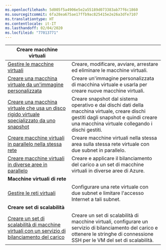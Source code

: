 ```yaml
---
ms.openlocfilehash: 5d005f5a4906e5e2a55189d073383ab77f6c1860
ms.sourcegitcommit: 6fa28ea675ae17ffb9ac825415e2e26a3dfe7107
ms.translationtype: HT
ms.contentlocale: it-IT
ms.lasthandoff: 02/04/2020
ms.locfileid: "77013771"
---
```

| **Creare macchine virtuali** || 
|---|---|
| [Gestire le macchine virtuali][1] | Creare, modificare, avviare, arrestare ed eliminare le macchine virtuali. |
| [Creare una macchina virtuale da un'immagine personalizzata][2] | Creare un'immagine personalizzata di macchina virtuale e usarla per creare nuove macchine virtuali. | 
| [Creare una macchina virtuale che usa un disco rigido virtuale specializzato da uno snapshot][3] | Creare snapshot dal sistema operativo e dai dischi dati della macchina virtuale, creare dischi gestiti dagli snapshot e quindi creare una macchina virtuale collegando i dischi gestiti. |  
| [Creare macchine virtuali in parallelo nella stessa rete][4] | Creare macchine virtuali nella stessa area sulla stessa rete virtuale con due subnet in parallelo. |
| [Creare macchine virtuali in diverse aree in parallelo][5] | Creare e applicare il bilanciamento del carico a un set di macchine virtuali in diverse aree di Azure. |
| **Macchine virtuali di rete** || 
| [Gestire le reti virtuali][6] | Configurare una rete virtuale con due subnet e limitare l'accesso Internet a tali subnet. |
| **Creare set di scalabilità** ||
| [Creare un set di scalabilità di macchine virtuali con un servizio di bilanciamento del carico][7] | Creare un set di scalabilità di macchine virtuali, configurare un servizio di bilanciamento del carico e ottenere le stringhe di connessione SSH per le VM del set di scalabilità. |

[1]: ../java-sdk-manage-virtual-machines.md
[2]: https://github.com/Azure-Samples/managed-disk-java-create-virtual-machine-using-custom-image/
[3]: https://github.com/Azure-Samples/managed-disk-java-create-virtual-machine-using-specialized-disk-from-vhd/
[4]: https://github.com/Azure-Samples/compute-java-manage-virtual-machines-in-parallel/
[5]: ../java-sdk-virtual-machines-in-parallel.md
[6]: ../java-sdk-manage-virtual-networks.md
[7]: ../java-sdk-manage-vm-scalesets.md